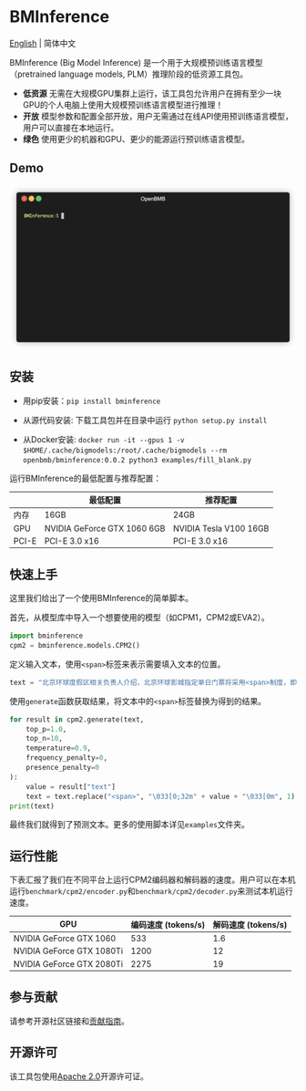 # BMInference

[English] | 简体中文

[English]: ./README.md

BMInference (Big Model Inference) 是一个用于大规模预训练语言模型（pretrained language models, PLM）推理阶段的低资源工具包。

- **低资源** 无需在大规模GPU集群上运行，该工具包允许用户在拥有至少一块GPU的个人电脑上使用大规模预训练语言模型进行推理！
- **开放** 模型参数和配置全部开放，用户无需通过在线API使用预训练语言模型，用户可以直接在本地运行。
- **绿色** 使用更少的机器和GPU、更少的能源运行预训练语言模型。

## Demo
![demo](./docs/images/demo.gif)

## 安装
- 用pip安装：``pip install bminference``

- 从源代码安装: 下载工具包并在目录中运行 ``python setup.py install``

- 从Docker安装: ``docker run -it --gpus 1 -v $HOME/.cache/bigmodels:/root/.cache/bigmodels --rm openbmb/bminference:0.0.2 python3 examples/fill_blank.py``

运行BMInference的最低配置与推荐配置：

| | 最低配置 | 推荐配置 |
|-|-|-|
| 内存 | 16GB | 24GB
| GPU | NVIDIA GeForce GTX 1060 6GB | NVIDIA Tesla V100 16GB
| PCI-E |  PCI-E 3.0 x16 |  PCI-E 3.0 x16

## 快速上手

这里我们给出了一个使用BMInference的简单脚本。

首先，从模型库中导入一个想要使用的模型（如CPM1，CPM2或EVA2）。
```python
import bminference
cpm2 = bminference.models.CPM2()
```

定义输入文本，使用``<span>``标签来表示需要填入文本的位置。
```python
text = "北京环球度假区相关负责人介绍，北京环球影城指定单日门票将采用<span>制度，即推出淡季日、平季日、旺季日和特定日门票。<span>价格为418元，<span>价格为528元，<span>价格为638元，<span>价格为<span>元。北京环球度假区将提供90天滚动价格日历，以方便游客提前规划行程。"
```

使用``generate``函数获取结果，将文本中的``<span>``标签替换为得到的结果。

```python
for result in cpm2.generate(text, 
    top_p=1.0,
    top_n=10, 
    temperature=0.9,
    frequency_penalty=0,
    presence_penalty=0
):
    value = result["text"]
    text = text.replace("<span>", "\033[0;32m" + value + "\033[0m", 1)
print(text)
```
最终我们就得到了预测文本。更多的使用脚本详见``examples``文件夹。

## 运行性能

下表汇报了我们在不同平台上运行CPM2编码器和解码器的速度。用户可以在本机运行``benchmark/cpm2/encoder.py``和``benchmark/cpm2/decoder.py``来测试本机运行速度。

| GPU | 编码速度 (tokens/s) | 解码速度 (tokens/s) |
|-|-|-|
| NVIDIA GeForce GTX 1060 | 533 | 1.6
| NVIDIA GeForce GTX 1080Ti | 1200 | 12
| NVIDIA GeForce GTX 2080Ti | 2275 | 19

## 参与贡献
请参考开源社区链接和[贡献指南](./CONTRIBUTING.md)。

## 开源许可

该工具包使用[Apache 2.0](./LICENSE)开源许可证。

